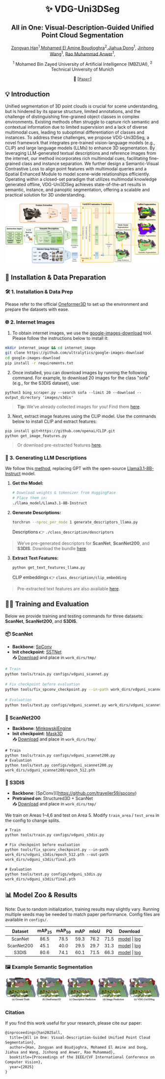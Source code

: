 
<div align="center">
<h1> ✨ VDG-Uni3DSeg </h1>
<h2>All in One: Visual-Description-Guided Unified Point Cloud Segmentation</h2>


[Zongyan Han](https://github.com/Hanzy1996)<sup>1</sup>,[Mohamed El Amine Boudjoghra](https://aminebdj.github.io)<sup>2</sup>,[Jiahua Dong](https://scholar.google.com/citations?user=xrXqa8AAAAAJ&hl=zh-CN)<sup>1</sup>, [Jinhong Wang](https://github.com/TommyIX)<sup>1</sup>, [Rao Muhammad Anwer](https://scholar.google.fi/citations?user=_KlvMVoAAAAJ&hl=en)<sup>1</sup>,

<sup>1</sup> Mohamed Bin Zayed University of Artificial Intelligence (MBZUAI), <sup>2</sup> Technical University of Munich

📄 [[`Paper`](https://arxiv.org/pdf/2507.05211)] 
</div>

## 💡 Introduction
Unified segmentation of 3D point clouds is crucial for scene understanding, but is hindered by its sparse structure, limited annotations, and the challenge of distinguishing fine-grained object classes in complex environments. Existing methods often struggle to capture rich semantic and contextual information due to limited supervision and a lack of diverse multimodal cues, leading to suboptimal differentiation of classes and instances.
To address these challenges, we propose VDG-Uni3DSeg, a novel framework that integrates pre-trained vision-language models (e.g., CLIP) and large language models (LLMs) to enhance 3D segmentation. By leveraging LLM-generated textual descriptions and reference images from the internet, our method incorporates rich multimodal cues, facilitating fine-grained class and instance separation.
We further design a Semantic-Visual Contrastive Loss to align point features with multimodal queries and a Spatial Enhanced Module to model scene-wide relationships efficiently. Operating within a closed-set paradigm that utilizes multimodal knowledge generated offline, VDG-Uni3DSeg achieves state-of-the-art results in semantic, instance, and panoptic segmentation, offering a scalable and practical solution for 3D understanding.

<p align="center">
  <img src="./images/framework.png" alt="Semantic predictions"/>
</p>

## 🚀 Installation & Data Preparation

### 🛠️ 1. Installation & Data Prep
Please refer to the official [Oneformer3D](https://github.com/filaPro/oneformer3d) to set up the environment and prepare the datasets with ease.


### 🌐 2. Internet Images

1. To obtain internet images, we use the [google-images-download](https://github.com/ultralytics/google-images-download) tool. Please follow the instructions below to install it:

```bash
mkdir internet_image && cd internet_image
git clone https://github.com/ultralytics/google-images-download
cd google-images-download
pip install -r requirements.txt
```

2. Once installed, you can download images by running the following command. For example, to download 20 images for the class "sofa" (e.g., for the S3DIS dataset), use:

```shell
python3 bing_scraper.py --search sofa --limit 20 --download --output_directory 'images/s3dis'
```

> **Tip:** We’ve already collected images for you! Find them [here](https://github.com/Hanzy1996/VDG-Uni3DSeg/releases/download/v1.0.0/internet_images.zip).

3. Next, extract image features using the CLIP model. Use the commands below to install CLIP and extract features:

```shell
pip install git+https://github.com/openai/CLIP.git
python get_image_features.py
```
> Or download pre-extracted features [here](https://github.com/Hanzy1996/VDG-Uni3DSeg/releases/download/v1.0.0/internet_images_feat.zip).


### 📝 3. Generating LLM Descriptions

We follow this [method](https://github.com/sachit-menon/classify_by_description_release), replacing GPT with the open-source [Llama3.1-8B-Instruct](https://huggingface.co/meta-llama/Llama-3.1-8B-Instruct) model.

1. **Get the Model:**
   ```bash
   # Download weights & tokenizer from HuggingFace
   # Place them in:
   ./llama_model/Llama3.1-8B-Instruct
   ```
2. **Generate Descriptions:**
   ```bash
   torchrun --nproc_per_node 1 generate_descriptors_llama.py
   ```
   Descriptions 👉 `./class_description/descriptors`

> We’ve pre-generated descriptors for **ScanNet**, **ScanNet200**, and **S3DIS**. Download the bundle [here](https://github.com/Hanzy1996/VDG-Uni3DSeg/releases/download/v1.0.0/descriptions.zip).

3. **Extract Text Features:**
   ```bash
   python get_text_features_llama.py
   ```
   CLIP embeddings 👉 `class_description/clip_embedding`

> Pre-extracted text features are also available [here](https://github.com/Hanzy1996/VDG-Uni3DSeg/releases/download/v1.0.0/descriptions_feat.zip).


## 🏋️‍♂️ Training and Evaluation

Below we provide training and testing commands for three datasets: **ScanNet**, **ScanNet200**, and **S3DIS**. 

### 📦 ScanNet

- **Backbone**: [SpConv](https://github.com/traveller59/spconv)
- **Init checkpoint**: [SSTNet](https://github.com/Gorilla-Lab-SCUT/SSTNet)  
  📥 [Download](https://github.com/oneformer3d/oneformer3d/releases/download/v1.0/sstnet_scannet.pth) and place in `work_dirs/tmp/`

```bash
# Train
python tools/train.py configs/vdguni_scannet.py

# Fix checkpoint before evaluation
python tools/fix_spconv_checkpoint.py --in-path work_dirs/vdguni_scannet/epoch_512.pth --out-path work_dirs/vdguni_scannet/final.pth

# Evaluation
python tools/test.py configs/vdguni_scannet.py work_dirs/vdguni_scannet/final.pth
```


### 🧱 ScanNet200

- **Backbone**: [MinkowskiEngine](https://github.com/NVIDIA/MinkowskiEngine)
- **Init checkpoint**: [Mask3D](https://github.com/JonasSchult/Mask3D)  
  📥 [Download](https://github.com/oneformer3d/oneformer3d/releases/download/v1.0/mask3d_scannet200.pth) and place in `work_dirs/tmp/`

```shell
# Train
python tools/train.py configs/vdguni_scannet200.py
# Evaluation
python tools/test.py configs/vdguni_scannet200.py work_dirs/vdguni_scannet200/epoch_512.pth
```


### 🏫 S3DIS

- **Backbone**: [SpConv]((https://github.com/traveller59/spconv)
- **Pretrained on**: Structured3D + ScanNet  
  📥 [Download](https://github.com/oneformer3d/oneformer3d/releases/download/v1.0/instance-only-oneformer3d_1xb2_scannet-and-structured3d.pth) and place in `work_dirs/tmp/`

We train on Areas 1–4,6 and test on Area 5. Modify `train_area` / `test_area` in the config to change splits.

```shell
# Train
python tools/train.py configs/vdguni_s3dis.py

# Fix checkpoint before evaluation
python tools/fix_spconv_checkpoint.py --in-path work_dirs/vdguni_s3dis/epoch_512.pth --out-path work_dirs/vdguni_s3dis/final.pth

# Evaluation
python tools/test.py configs/vdguni_s3dis.py work_dirs/vdguni_s3dis/final.pth
```


## 📊 Model Zoo & Results

Note: Due to random initialization, training results may slightly vary. Running multiple seeds may be needed to match paper performance. Config files are available in `configs/`.

| Dataset | mAP<sub>25</sub> | mAP<sub>50</sub> | mAP | mIoU | PQ | Download |
|:-------:|:----------------:|:----------------:|:---:|:----:|:--:|:--------:|
| ScanNet | 86.5 | 78.5 | 59.3 | 76.2 | 71.5 | [model](https://github.com/Hanzy1996/VDG-Uni3DSeg/releases/download/v1.0.0/scannet.pth) &#124; [log](https://github.com/Hanzy1996/VDG-Uni3DSeg/releases/download/v1.0.0/scannet.log) |
| ScanNet200 | 45.1 | 40.0 | 29.5 | 29.7 | 31.3 | [model](https://github.com/Hanzy1996/VDG-Uni3DSeg/releases/download/v1.0.0/scannet200.pth) &#124; [log](https://github.com/Hanzy1996/VDG-Uni3DSeg/releases/download/v1.0.0/scannet200.log) |
| S3DIS | 80.6 | 74.1 | 60.1 | 71.5 | 66.3 | [model](https://github.com/Hanzy1996/VDG-Uni3DSeg/releases/download/v1.0.0/s3dis.pth) &#124; [log](https://github.com/Hanzy1996/VDG-Uni3DSeg/releases/download/v1.0.0/s3dis.log) |

### 🖼️ Example Semantic Segmentation

<p align="center">
  <img src="./images/semantic.png" alt="Semantic predictions"/>
</p>


### Citation

If you find this work useful for your research, please cite our paper:

```
@inproceedings{han2025all,
  title={All in One: Visual-Description-Guided Unified Point Cloud Segmentation},
  author={Han, Zongyan and Boudjoghra, Mohamed El Amine and Dong, Jiahua and Wang, Jinhong and Anwer, Rao Muhammad},
  booktitle={Proceedings of the IEEE/CVF International Conference on Computer Vision},
  year={2025}
}
```
